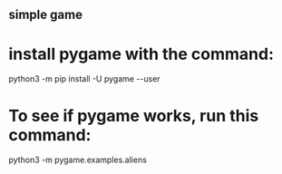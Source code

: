 ## simple game
# install pygame with the command:<br/>
python3 -m pip install -U pygame --user

# To see if pygame works, run this command:<br/>
python3 -m pygame.examples.aliens



